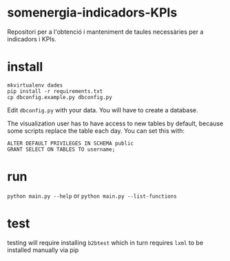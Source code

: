 # somenergia-indicadors-KPIs
Repositori per a l'obtenció i manteniment de taules necessàries per a indicadors i KPIs.

# install

```
mkvirtualenv dades
pip install -r requirements.txt
cp dbconfig.example.py dbconfig.py
```

Edit `dbconfig.py` with your data. You will have to create a database.

The visualization user has to have access to new tables by default, because some scripts replace the table each day. You can set this with:

```
ALTER DEFAULT PRIVILEGES IN SCHEMA public
GRANT SELECT ON TABLES TO username;
```

# run

`python main.py --help` or `python main.py --list-functions`

# test

testing will require installing `b2btest` which in turn requires `lxml` to be installed manually via pip